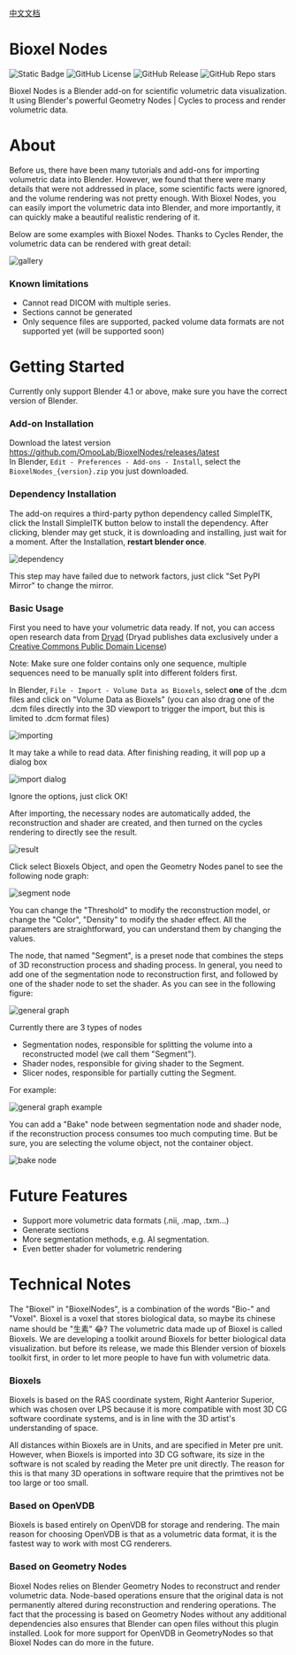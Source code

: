 [中文文档](https://uj6xfhbzp0.feishu.cn/wiki/Qx3VwHuNPimeI8kr6nDcvl1DnHf?from=from_copylink)

# Bioxel Nodes

![Static Badge](https://img.shields.io/badge/Blender-orange?style=for-the-badge&logo=blender&logoColor=white)
![GitHub License](https://img.shields.io/github/license/OmooLab/BioxelNodes?style=for-the-badge)
![GitHub Release](https://img.shields.io/github/v/release/OmooLab/BioxelNodes?style=for-the-badge)
![GitHub Repo stars](https://img.shields.io/github/stars/OmooLab/BioxelNodes?style=for-the-badge)

Bioxel Nodes is a Blender add-on for scientific volumetric data visualization. It using Blender's powerful Geometry Nodes | Cycles to process and render volumetric data.

# About

Before us, there have been many tutorials and add-ons for importing volumetric data into Blender. However, we found that there were many details that were not addressed in place, some scientific facts were ignored, and the volume rendering was not pretty enough. With Bioxel Nodes, you can easily import the volumetric data into Blender, and more importantly, it can quickly make a beautiful realistic rendering of it.

Below are some examples with Bioxel Nodes. Thanks to Cycles Render, the volumetric data can be rendered with great detail:

![gallery](docs/images/gallery.png)

### Known limitations

- Cannot read DICOM with multiple series.
- Sections cannot be generated
- Only sequence files are supported, packed volume data formats are not supported yet (will be supported soon)

# Getting Started

Currently only support Blender 4.1 or above, make sure you have the correct version of Blender.

### Add-on Installation

Download the latest version https://github.com/OmooLab/BioxelNodes/releases/latest  
In Blender, `Edit - Preferences - Add-ons - Install`, select the `BioxelNodes_{version}.zip` you just downloaded.

### Dependency Installation

The add-on requires a third-party python dependency called SimpleITK, click the Install SimpleITK button below to install the dependency. After clicking, blender may get stuck, it is downloading and installing, just wait for a moment. After the Installation, **restart blender once**.

![dependency](docs/images/dependency.png)

This step may have failed due to network factors, just click "Set PyPI Mirror" to change the mirror.

### Basic Usage

First you need to have your volumetric data ready. If not, you can access open research data from [Dryad](https://datadryad.org) (Dryad publishes data exclusively under a [Creative Commons Public Domain License](https://creativecommons.org/public-domain/cc0/))

Note: Make sure one folder contains only one sequence, multiple sequences need to be manually split into different folders first.

In Blender, `File - Import - Volume Data as Bioxels`, select **one** of the .dcm files and click on "Volume Data as Bioxels" (you can also drag one of the .dcm files directly into the 3D viewport to trigger the import, but this is limited to .dcm format files)

![importing](docs/images/importing.png)

It may take a while to read data. After finishing reading, it will pop up a dialog box

![import dialog](docs/images/import_dialog.png)

Ignore the options, just click OK!

After importing, the necessary nodes are automatically added, the reconstruction and shader are created, and then turned on the cycles rendering to directly see the result.

![result](docs/images/result.png)

Click select Bioxels Object, and open the Geometry Nodes panel to see the following node graph:

![segment node](docs/images/segment_node.png)

You can change the "Threshold" to modify the reconstruction model, or change the "Color", "Density" to modify the shader effect. All the parameters are straightforward, you can understand them by changing the values.

The node, that named "Segment", is a preset node that combines the steps of 3D reconstruction process and shading process. In general, you need to add one of the segmentation node to reconstruction first, and followed by one of the shader node to set the shader. As you can see in the following figure:

![general graph](docs/images/general_graph.png)

Currently there are 3 types of nodes

- Segmentation nodes, responsible for splitting the volume into a reconstructed model (we call them "Segment").
- Shader nodes, responsible for giving shader to the Segment.
- Slicer nodes, responsible for partially cutting the Segment.

For example:

![general graph example](docs/images/general_graph_example.png)

You can add a "Bake" node between segmentation node and shader node, if the reconstruction process consumes too much computing time. But be sure, you are selecting the volume object, not the container object.

![bake node](docs/images/bake_node.png)

# Future Features

- Support more volumetric data formats (.nii, .map, .txm...)
- Generate sections
- More segmentation methods, e.g. AI segmentation.
- Even better shader for volumetric rendering

# Technical Notes

The "Bioxel" in "BioxelNodes", is a combination of the words "Bio-" and "Voxel". Bioxel is a voxel that stores biological data, so maybe its chinese name should be "生素" 😂? The volumetric data made up of Bioxel is called Bioxels. We are developing a toolkit around Bioxels for better biological data visualization. but before its release, we made this Blender version of bioxels toolkit first, in order to let more people to have fun with volumetric data. 

### Bioxels

Bioxels is based on the RAS coordinate system, Right Aanterior Superior, which was chosen over LPS because it is more compatible with most 3D CG software coordinate systems, and is in line with the 3D artist's understanding of space.

All distances within Bioxels are in Units, and are specified in Meter pre unit. However, when Bioxels is imported into 3D CG software, its size in the software is not scaled by reading the Meter pre unit directly. The reason for this is that many 3D operations in software require that the primtives not be too large or too small.

### Based on OpenVDB

Bioxels is based entirely on OpenVDB for storage and rendering. The main reason for choosing OpenVDB is that as a volumetric data format, it is the fastest way to work with most CG renderers.

### Based on Geometry Nodes

Bioxel Nodes relies on Blender Geometry Nodes to reconstruct and render volumetric data. Node-based operations ensure that the original data is not permanently altered during reconstruction and rendering operations. The fact that the processing is based on Geometry Nodes without any additional dependencies also ensures that Blender can open files without this plugin installed. Look for more support for OpenVDB in GeometryNodes so that Bioxel Nodes can do more in the future.
